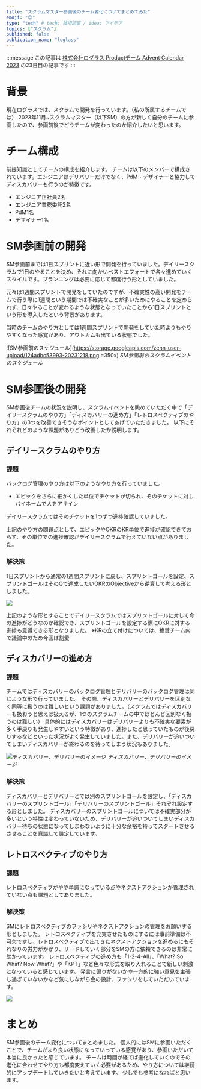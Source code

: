 ```yaml
---
title: "スクラムマスター参画後のチーム変化についてまとめてみた"
emoji: "😊"
type: "tech" # tech: 技術記事 / idea: アイデア
topics: ["スクラム"]
published: false
publication_name: "loglass"
---
```


:::message
この記事は [株式会社ログラス Productチーム Advent Calendar 2023](https://qiita.com/advent-calendar/2023/loglass) の23日目の記事です
:::

# 背景
現在ログラスでは、スクラムで開発を行っています。（私の所属するチームでは）
2023年11月~スクラムマスター（以下SM）の方が新しく自分のチームに参画したので、参画前後でどうチームが変わったのか紹介したいと思います。

# チーム構成
前提知識としてチームの構成を紹介します。
チームは以下のメンバーで構成されています。エンジニアはデリバリーだけでなく、PdM・デザイナーと協力してディスカバリーも行うのが特徴です。
- エンジニア正社員2名
- エンジニア業務委託2名
- PdM1名
- デザイナー1名

# SM参画前の開発
SM参画前までは1日スプリントに近い形で開発を行っていました。デイリースクラムで1日のやることを決め、それに向かいベストエフォートで各々進めていくスタイルです。プランニングは必要に応じて都度行う形としていました。

元々は1週間スプリントで開発をしていたのですが、不確実性の高い開発をチームで行う際に1週間という期間では不確実なことが多いためにやることを定められず、日々やることが変わるような状態となっていたことから1日スプリントという形を導入したという背景があります。

当時のチームのやり方としては1週間スプリントで開発をしていた時よりもやりやすくなった感覚があり、アウトカムも出ている状態でした。

![SM参画前のスケジュール](https://storage.googleapis.com/zenn-user-upload/124adbc53993-20231218.png =350x)
*SM参画前のスクラムイベントのスケジュール*

# SM参画後の開発
SM参画後チームの状況を説明し、スクラムイベントを眺めていただく中で「デイリースクラムのやり方」「ディスカバリーの進め方」「レトロスペクティブのやり方」の3つを改善できそうなポイントとしてあげていただきました。
以下にそれぞれどのような課題がありどう改善したか説明します。

## デイリースクラムのやり方
### 課題
バックログ管理のやり方は以下のようなやり方を行っていました。
- エピックをさらに細かくした単位でチケットが切られ、そのチケットに対しバイネームで人をアサイン

デイリースクラムではそのチケットを1つずつ進捗確認していました。

上記のやり方の問題点として、エピックやOKRのKR単位で進捗が確認できておらず、その単位での進捗確認がデイリースクラムで行えていない点がありました。

### 解決策
1日スプリントから通常の1週間スプリントに戻し、スプリントゴールを設定、スプリントゴールはそのQで達成したいOKRのObjectiveから逆算して考える形としました。

![](https://storage.googleapis.com/zenn-user-upload/c35b071b820b-20231219.png)

上記のような形とすることでデイリースクラムではスプリントゴールに対して今の進捗がどうなのか確認でき、スプリントゴールを設定する際にOKRに対する進捗も意識できる形となりました。
※KRの立て付けについては、絶賛チーム内で議論中のため今回は割愛

## ディスカバリーの進め方
### 課題
チームではディスカバリーのバックログ管理とデリバリーのバックログ管理は同じような形で行っていました。
その際、ディスカバリーとデリバリーを区別なく同等に扱うのは難しいという課題がありました。（スクラムではディスカバリーも扱おうと思えば扱えるが、1つのスクラムチームの中でほとんど区別なく扱うのは難しい）
具体的にはディスカバリーはデリバリーよりも不確実な要素が多く手戻りも発生しやすいという特徴があり、進捗したと思っていたものが後戻りするなどといった状況がよく発生していました。また、デリバリーが追いついてしまいディスカバリーが終わるのを待ってしまう状況もありました。

![ディスカバリー、デリバリーのイメージ](https://storage.googleapis.com/zenn-user-upload/86b94837cbce-20231219.png)
*ディスカバリー、デリバリーのイメージ*

### 解決策
ディスカバリーとデリバリーとでは別のスプリントゴールを設定し、「ディスカバリーのスプリントゴール」「デリバリーのスプリントゴール」それぞれ設定する形としました。
ディスカバリーのスプリントゴールについては不確実部分が多いという特性は変わっていないため、デリバリーが追いついてしまいディスカバリー待ちの状態になってしまわないように十分な余裕を持ってスタートさせるさせることを意識して設定しています。

## レトロスペクティブのやり方
### 課題
レトロスペクティブがやや単調になっている点やネクストアクションが管理されていない点も課題としてありました。

### 解決策
SMにレトロスペクティブのファシリやネクストアクションの管理をお願いする形としました。
レトロスペクティブを充実させたものにするには事前準備は不可欠ですし、レトロスペクティブで出てきたネクストアクションを進めるにもそれなりの労力がかかり、リードしていく部分をSMの方に依頼できるのは非常に助かっています。
レトロスペクティブの進め方も「1-2-4-All」、「What? So What? Now What?」や「KPT」など色々な形式を取り入れることで新しい刺激となっていると感じています。
発言に偏りがないかや一方的に強い意見を主張し過ぎていないかなど気にしながら会の設計、ファシリをしていただいています。

![](https://storage.googleapis.com/zenn-user-upload/ec8bc8728862-20231219.png)

# まとめ
SM参画後のチーム変化についてまとめました。
個人的にはSMに参画いただくことで、チームがより良い状態になっていっている感覚があり、参画いただいて本当に良かったと感じています。
チームは時間が経てば進化していくのでその進化に合わせてやり方も都度変えていく必要があるため、やり方については継続的にアップデートしていきたいと考えています。
少しでも参考になればと思います。
